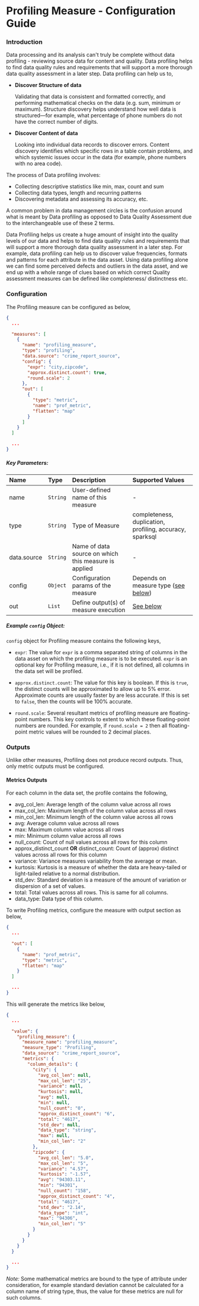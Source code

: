 <!--
Licensed to the Apache Software Foundation (ASF) under one
or more contributor license agreements.  See the NOTICE file
distributed with this work for additional information
regarding copyright ownership.  The ASF licenses this file
to you under the Apache License, Version 2.0 (the
"License"); you may not use this file except in compliance
with the License.  You may obtain a copy of the License at

  http://www.apache.org/licenses/LICENSE-2.0

Unless required by applicable law or agreed to in writing,
software distributed under the License is distributed on an
"AS IS" BASIS, WITHOUT WARRANTIES OR CONDITIONS OF ANY
KIND, either express or implied.  See the License for the
specific language governing permissions and limitations
under the License.
-->

Profiling Measure - Configuration Guide
=====================================

### Introduction

Data processing and its analysis can't truly be complete without data profiling - reviewing source data for content and
quality. Data profiling helps to find data quality rules and requirements that will support a more thorough data quality
assessment in a later step. Data profiling can help us to,

- **Discover Structure of data**

  Validating that data is consistent and formatted correctly, and performing mathematical checks on the data (e.g. sum,
  minimum or maximum). Structure discovery helps understand how well data is structured—for example, what percentage of
  phone numbers do not have the correct number of digits.

- **Discover Content of data**

  Looking into individual data records to discover errors. Content discovery identifies which specific rows in a table
  contain problems, and which systemic issues occur in the data (for example, phone numbers with no area code).

The process of Data profiling involves:

- Collecting descriptive statistics like min, max, count and sum
- Collecting data types, length and recurring patterns
- Discovering metadata and assessing its accuracy, etc.

A common problem in data management circles is the confusion around what is meant by Data profiling as opposed to Data
Quality Assessment due to the interchangeable use of these 2 terms.

Data Profiling helps us create a huge amount of insight into the quality levels of our data and helps to find data
quality rules and requirements that will support a more thorough data quality assessment in a later step. For example,
data profiling can help us to discover value frequencies, formats and patterns for each attribute in the data asset.
Using data profiling alone we can find some perceived defects and outliers in the data asset, and we end up with a whole
range of clues based on which correct Quality assessment measures can be defined like completeness/ distinctness etc.

### Configuration

The Profiling measure can be configured as below,

```json
{
  ...

  "measures": [
    {
      "name": "profiling_measure",
      "type": "profiling",
      "data.source": "crime_report_source",
      "config": {
        "expr": "city,zipcode",
        "approx.distinct.count": true,
        "round.scale": 2
      },
      "out": [
        {
          "type": "metric",
          "name": "prof_metric",
          "flatten": "map"
        }
      ]
    }
  ]

  ...
}
 ```

##### Key Parameters:

| Name    | Type     | Description                            | Supported Values                                          |
|:--------|:---------|:---------------------------------------|:----------------------------------------------------------|
| name    | `String` | User-defined name of this measure      | -                                                         |
| type    | `String` | Type of Measure                        | completeness, duplication, profiling, accuracy, sparksql  |
| data.source | `String` | Name of data source on which this measure is applied  | -                                      |
| config  | `Object` | Configuration params of the measure    | Depends on measure type ([see below](#example-config-object))                       |
| out     | `List  ` | Define output(s) of measure execution  | [See below](#outputs)                                               |

##### Example `config` Object:

`config` object for Profiling measure contains the following keys,

- `expr`: The value for `expr` is a comma separated string of columns in the data asset on which the profiling measure
  is to be executed. `expr` is an optional key for Profiling measure, i.e., if it is not defined, all columns in the
  data set will be profiled.

- `approx.distinct.count`: The value for this key is boolean. If this is `true`, the distinct counts will be
  approximated to allow up to 5% error. Approximate counts are usually faster by are less accurate. If this is set
  to `false`, then the counts will be 100% accurate.

- `round.scale`: Several resultant metrics of profiling measure are floating-point numbers. This key controls to extent
  to which these floating-point numbers are rounded. For example, if `round.scale = 2` then all floating-point metric
  values will be rounded to 2 decimal places.

### Outputs

Unlike other measures, Profiling does not produce record outputs. Thus, only metric outputs must be configured.

#### Metrics Outputs

For each column in the data set, the profile contains the following,

- avg_col_len: Average length of the column value across all rows
- max_col_len: Maximum length of the column value across all rows
- min_col_len: Minimum length of the column value across all rows
- avg: Average column value across all rows
- max: Maximum column value across all rows
- min: Minimum column value across all rows
- null_count: Count of null values across all rows for this column
- approx_distinct_count **OR** distinct_count: Count of (approx) distinct values across all rows for this column
- variance: Variance measures variability from the average or mean.
- kurtosis: Kurtosis is a measure of whether the data are heavy-tailed or light-tailed relative to a normal
  distribution.
- std_dev: Standard deviation is a measure of the amount of variation or dispersion of a set of values.
- total: Total values across all rows. This is same for all columns.
- data_type: Data type of this column.

To write Profiling metrics, configure the measure with output section as below,

```json
{
  ...

  "out": [
    {
      "name": "prof_metric",
      "type": "metric",
      "flatten": "map"
    }
  ]

  ...
}
 ```

This will generate the metrics like below,

```json
{
  ...

  "value": {
    "profiling_measure": {
      "measure_name": "profiling_measure",
      "measure_type": "Profiling",
      "data_source": "crime_report_source",
      "metrics": {
        "column_details": {
          "city": {
            "avg_col_len": null,
            "max_col_len": "25",
            "variance": null,
            "kurtosis": null,
            "avg": null,
            "min": null,
            "null_count": "0",
            "approx_distinct_count": "6",
            "total": "4617",
            "std_dev": null,
            "data_type": "string",
            "max": null,
            "min_col_len": "2"
          },
          "zipcode": {
            "avg_col_len": "5.0",
            "max_col_len": "5",
            "variance": "4.57",
            "kurtosis": "-1.57",
            "avg": "94303.11",
            "min": "94301",
            "null_count": "158",
            "approx_distinct_count": "4",
            "total": "4617",
            "std_dev": "2.14",
            "data_type": "int",
            "max": "94306",
            "min_col_len": "5"
          }
        }
      }
    }
  }

  ...
}
```

_Note:_ Some mathematical metrics are bound to the type of attribute under consideration, for example standard deviation
cannot be calculated for a column name of string type, thus, the value for these metrics are null for such columns.